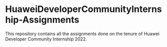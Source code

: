 # HuaweiDeveloperCommunityInternship-Assignments
This repository contains all the assignments done on the tenure of Huawei Developer Community Internship 2022.
